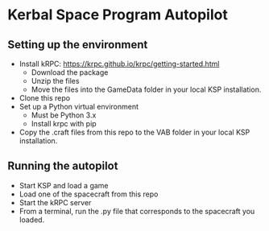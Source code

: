 # Kerbal Space Program Autopilot

## Setting up the environment
- Install kRPC: https://krpc.github.io/krpc/getting-started.html
  - Download the package
  - Unzip the files
  - Move the files into the GameData folder in your local KSP installation.
- Clone this repo
- Set up a Python virtual environment
  - Must be Python 3.x
  - Install krpc with pip
- Copy the .craft files from this repo to the VAB folder in your local KSP installation.

## Running the autopilot
- Start KSP and load a game
- Load one of the spacecraft from this repo
- Start the kRPC server
- From a terminal, run the .py file that corresponds to the spacecraft you loaded.
